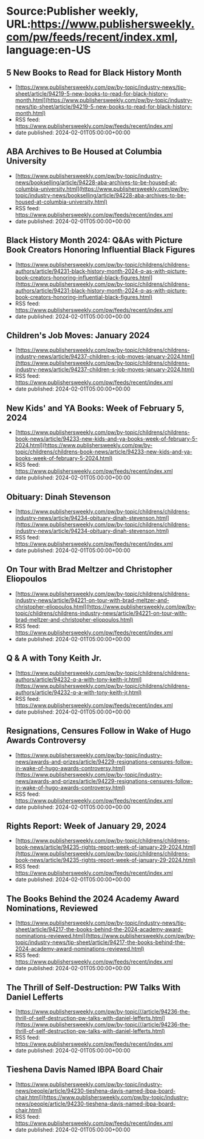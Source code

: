 # Source:Publisher weekly, URL:https://www.publishersweekly.com/pw/feeds/recent/index.xml, language:en-US

## 5 New Books to Read for Black History Month
 - [https://www.publishersweekly.com/pw/by-topic/industry-news/tip-sheet/article/94219-5-new-books-to-read-for-black-history-month.html](https://www.publishersweekly.com/pw/by-topic/industry-news/tip-sheet/article/94219-5-new-books-to-read-for-black-history-month.html)
 - RSS feed: https://www.publishersweekly.com/pw/feeds/recent/index.xml
 - date published: 2024-02-01T05:00:00+00:00



## ABA Archives to Be Housed at Columbia University
 - [https://www.publishersweekly.com/pw/by-topic/industry-news/bookselling/article/94228-aba-archives-to-be-housed-at-columbia-university.html](https://www.publishersweekly.com/pw/by-topic/industry-news/bookselling/article/94228-aba-archives-to-be-housed-at-columbia-university.html)
 - RSS feed: https://www.publishersweekly.com/pw/feeds/recent/index.xml
 - date published: 2024-02-01T05:00:00+00:00



## Black History Month 2024: Q&As with Picture Book Creators Honoring Influential Black Figures
 - [https://www.publishersweekly.com/pw/by-topic/childrens/childrens-authors/article/94231-black-history-month-2024-q-as-with-picture-book-creators-honoring-influential-black-figures.html](https://www.publishersweekly.com/pw/by-topic/childrens/childrens-authors/article/94231-black-history-month-2024-q-as-with-picture-book-creators-honoring-influential-black-figures.html)
 - RSS feed: https://www.publishersweekly.com/pw/feeds/recent/index.xml
 - date published: 2024-02-01T05:00:00+00:00



## Children's Job Moves: January 2024
 - [https://www.publishersweekly.com/pw/by-topic/childrens/childrens-industry-news/article/94237-children-s-job-moves-january-2024.html](https://www.publishersweekly.com/pw/by-topic/childrens/childrens-industry-news/article/94237-children-s-job-moves-january-2024.html)
 - RSS feed: https://www.publishersweekly.com/pw/feeds/recent/index.xml
 - date published: 2024-02-01T05:00:00+00:00



## New Kids' and YA Books: Week of February 5, 2024
 - [https://www.publishersweekly.com/pw/by-topic/childrens/childrens-book-news/article/94233-new-kids-and-ya-books-week-of-february-5-2024.html](https://www.publishersweekly.com/pw/by-topic/childrens/childrens-book-news/article/94233-new-kids-and-ya-books-week-of-february-5-2024.html)
 - RSS feed: https://www.publishersweekly.com/pw/feeds/recent/index.xml
 - date published: 2024-02-01T05:00:00+00:00



## Obituary: Dinah Stevenson
 - [https://www.publishersweekly.com/pw/by-topic/childrens/childrens-industry-news/article/94234-obituary-dinah-stevenson.html](https://www.publishersweekly.com/pw/by-topic/childrens/childrens-industry-news/article/94234-obituary-dinah-stevenson.html)
 - RSS feed: https://www.publishersweekly.com/pw/feeds/recent/index.xml
 - date published: 2024-02-01T05:00:00+00:00



## On Tour with Brad Meltzer and Christopher Eliopoulos
 - [https://www.publishersweekly.com/pw/by-topic/childrens/childrens-industry-news/article/94221-on-tour-with-brad-meltzer-and-christopher-eliopoulos.html](https://www.publishersweekly.com/pw/by-topic/childrens/childrens-industry-news/article/94221-on-tour-with-brad-meltzer-and-christopher-eliopoulos.html)
 - RSS feed: https://www.publishersweekly.com/pw/feeds/recent/index.xml
 - date published: 2024-02-01T05:00:00+00:00



## Q & A with Tony Keith Jr.
 - [https://www.publishersweekly.com/pw/by-topic/childrens/childrens-authors/article/94232-q-a-with-tony-keith-jr.html](https://www.publishersweekly.com/pw/by-topic/childrens/childrens-authors/article/94232-q-a-with-tony-keith-jr.html)
 - RSS feed: https://www.publishersweekly.com/pw/feeds/recent/index.xml
 - date published: 2024-02-01T05:00:00+00:00



## Resignations, Censures Follow in Wake of Hugo Awards Controversy
 - [https://www.publishersweekly.com/pw/by-topic/industry-news/awards-and-prizes/article/94229-resignations-censures-follow-in-wake-of-hugo-awards-controversy.html](https://www.publishersweekly.com/pw/by-topic/industry-news/awards-and-prizes/article/94229-resignations-censures-follow-in-wake-of-hugo-awards-controversy.html)
 - RSS feed: https://www.publishersweekly.com/pw/feeds/recent/index.xml
 - date published: 2024-02-01T05:00:00+00:00



## Rights Report: Week of January 29, 2024
 - [https://www.publishersweekly.com/pw/by-topic/childrens/childrens-book-news/article/94235-rights-report-week-of-january-29-2024.html](https://www.publishersweekly.com/pw/by-topic/childrens/childrens-book-news/article/94235-rights-report-week-of-january-29-2024.html)
 - RSS feed: https://www.publishersweekly.com/pw/feeds/recent/index.xml
 - date published: 2024-02-01T05:00:00+00:00



## The Books Behind the 2024 Academy Award Nominations, Reviewed
 - [https://www.publishersweekly.com/pw/by-topic/industry-news/tip-sheet/article/94217-the-books-behind-the-2024-academy-award-nominations-reviewed.html](https://www.publishersweekly.com/pw/by-topic/industry-news/tip-sheet/article/94217-the-books-behind-the-2024-academy-award-nominations-reviewed.html)
 - RSS feed: https://www.publishersweekly.com/pw/feeds/recent/index.xml
 - date published: 2024-02-01T05:00:00+00:00



## The Thrill of Self-Destruction: PW Talks With Daniel Lefferts
 - [https://www.publishersweekly.com/pw/by-topic///article/94236-the-thrill-of-self-destruction-pw-talks-with-daniel-lefferts.html](https://www.publishersweekly.com/pw/by-topic///article/94236-the-thrill-of-self-destruction-pw-talks-with-daniel-lefferts.html)
 - RSS feed: https://www.publishersweekly.com/pw/feeds/recent/index.xml
 - date published: 2024-02-01T05:00:00+00:00



## Tieshena Davis Named IBPA Board Chair
 - [https://www.publishersweekly.com/pw/by-topic/industry-news/people/article/94230-tieshena-davis-named-ibpa-board-chair.html](https://www.publishersweekly.com/pw/by-topic/industry-news/people/article/94230-tieshena-davis-named-ibpa-board-chair.html)
 - RSS feed: https://www.publishersweekly.com/pw/feeds/recent/index.xml
 - date published: 2024-02-01T05:00:00+00:00



